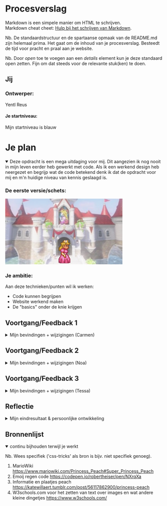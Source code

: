 # Procesverslag
Markdown is een simpele manier om HTML te schrijven.  
Markdown cheat cheet: [Hulp bij het schrijven van Markdown](https://github.com/adam-p/markdown-here/wiki/Markdown-Cheatsheet).

Nb. De standaardstructuur en de spartaanse opmaak van de README.md zijn helemaal prima. Het gaat om de inhoud van je procesverslag. Besteedt de tijd voor pracht en praal aan je website.

Nb. Door *open* toe te voegen aan een *details* element kun je deze standaard open zetten. Fijn om dat steeds voor de relevante stuk(ken) te doen.





## Jij

### Ontwerper:
Yentl Reus

#### Je startniveau:
Mijn startniveau is blauw





# Je plan

<details open>
  <summary>Deze opdracht is een mega uitdaging voor mij. Dit aangezien ik nog nooit in mijn leven eerder heb gewerkt met code. Als ik een werkend design heb neergezet en begrijp wat de code betekend denk ik dat de opdracht voor mij en m'n huidige niveau van kennis geslaagd is. </summary>

  ### De eerste versie/schets:
  <img src="readme-images/eerste-schets.jpg" width="375px" alt="eerste versie/schets">


  ### Je ambitie: 
  Aan deze technieken/punten wil ik werken:
  - Code kunnen begrijpen
  - Website werkend maken
  - De "basics" onder de knie krijgen
  
 
</details>




## Voortgang/Feedback 1

<details>
  <summary>Mijn bevindingen + wijzigingen (Carmen)</summary>

  ### Bevinding 1:
  "Kijk wel even naar de achtergrond of die een wat hogere resolutie kan krijgen."
  

  #### oplossing:
  Uiteindelijk bleek de achtergrond ook niet geschikt te zijn om het design responsive te maken. Daarom heb ik gekozen voor een andere kleinere afbeelding die scherper is. 
  <img src="readme-images/kasteel2.png" width="375px" alt="kasteel2">


  ### Bevinding 2:
  "Waar plaats je de informatie? Misschien scherm 3/4 vullen en dan de overige ruimte hiervoor gebruiken. Of iets aan de onderkant laten uitklappen. (progressive disclosure). Of de informatie laten zien op het kasteel zelf?"

  #### oplossing:
  Ik heb er voor gekozen om aan de zijkant een stuk perkament te plaatsten waar de informatie op terecht komt. Toad verteld als het ware wat er staat net zoals in de game gebeurd. 

 <img src="readme-images/tweede-schets.jpg" width="375px" alt="tweede versie/schets">


  ### Bevinding 3:
  "Welke besturing ga je gebruiken? Ik denk dat pijltjestoetsen hierbij wel leuk is."

  #### oplossing:
  Ik heb er voor geklozen om het raam de navigatie te laten zijn. Zelf vond ik dit een creatieve en originele manier en weer eens anders dan de pijltjestoetsen. Wanneer je over het raam heen hovert licht hij op om de gebruiker duidelijk te maken dat je er op kunt klikken. Ook het openingsbericht geeft aan dat de gebruiker op het magische raam moet klikken om te starten. 

   <img src="readme-images/raamnavigatie.png" width="375px" alt="raamnavigatie">

</details>




## Voortgang/Feedback 2

<details>
  <summary>Mijn bevindingen + wijzigingen (Noa)</summary>
  
  ### Bevinding 1:
  "Misschien kan je bedenken waar je een easteregg kan plaatsen."

  #### oplossing:
  Als grapje/easteregg heb ik mijzelf als de nieuwste versie van peach neergezet. 
  <img src="readme-images/easteregg-ik.png" width="375px" alt="ik">

  ### Bevinding 2:
  "Maak de jaartallen wat groter zodat ze beter te lezen zijn."

  #### oplossing:
  Jaartallen groter gemaakt en schaduw toegevoegd voor meer contrast en betere leesbaarheid. Ik heb hier helaas geen "before" foto van maar eerst was de tekst de helfd kleiner zonder schaduw.



  ### Bevinding 3:
  Zelf had ik nog bedacht dat ik iets miste om naar de kelder te komen.

  #### oplossing: 
  Ik heb daarom bedacht om een knop te maken die naar de kelder leidt. Ik heb gekozen voor een yoshi ei uit de game om bij te dragen aan het verhaal in mijn interface. In eerst in stantie is het een normaal ei, maar als je er overheen hovert verschijnt er een schaduw en het woord "overzicht" om duidelijk te maken waar de knop heen lijdt. 
    <img src="readme-images/easteregg .png" width="375px" alt="easteregg">
  <img src="readme-images/easteregg-hover.png" width="375px" alt="easteregg-hover">

</details>



## Voortgang/Feedback 3

<details>
  <summary>Mijn bevindingen + wijzigingen (Tessa)</summary>
  
  ### Bevinding 1:
  "Zorg dat de emoij regen stopt want dit leidt af van de interface."

  #### oplossing:
  Ik was het hier helemaal mee eens. Ik wilde dat de regen na 1 keer vallen stopte. Uiteindelijk na veel zoeken en proberen heb ik toch Sanne moeten vragen aangezien het niet lukte. Hij heeft toen vervolgens iets met if, this, else en remove gedaan en toen was het gefixt! De regen valt nu 1 keer bij het landen op de pagina als welkom, daarna is het weg en is alle aandacht bij de interface. 


  ### Bevinding 2:
  "Voeg wat meer tekst toe."

  #### oplossing:
  Toad vertelde eerst alleen welk jaartal en spel er hoorde bij de peach die in de deur stond. Nu heb ik daar een extra stukje over de game die bij de peach op dat moment hoort bijgevoegd voor wat meer context. 
  <img src="readme-images/teksttoevoeging.png" width="375px" alt="tekst">


  ### Bevinding 3:
  "Haal het zwarte vlak beneden weg."

  #### oplossing:
  Ik heb even moeten uitzoeken welk van de afbeeldingen te groot was waardoor de zwart ruimte zichtbaar was. Uiteindelijk bleek dat mijn "eigen" peach te zijn. Daarom heb ik de randen van deze foto even afgesneden en opnieuw geplaatst. Hierdoor verdween de zwarte ruimte. 


</details>




## Reflectie

<details>
  <summary>Mijn eindresultaat & persoonlijke ontwikkeling</summary>

  ### Je uitkomst - karakteristiek screenshot(s):
  <img src="readme-images/eindscherm.png" width="375px" alt="final ontwerp">
  <img src="readme-images/eindschermkelder.png" width="375px" alt="final ontwerp">

  ### Dit ging goed/Heb ik geleerd: 
  In principe letterlijk alles wat je in de code en interface kunt zien (haha). Van de volgorde en termen van HTML tot het opmaken in CSS. Ik heb ook Javascript gebruikt al heb ik daar veel hulp voor gehad. Ik begrijp nu wat er ongeveer staat maar zelf ben ik deze taal nog niet zo vaardig als ik HTML en CSS nu ben. Ik heb geleerd hoe ik elementen maak, verplaats en opmaak maar ook hoe ik animeer en states toevoeg. Toch denk ik dat het meest waardevolle wat ik heb geleerd de taal opzich is. Ik begrjp de basics en kan overleggen met developers (en weet wat ze doormaken tijdens coderen). Voorafgaand aan dit vak dacht ik echt dat ik het verschrikkelijk zou vinden en dat ik niks redelijks kon neerzetten. Achteraf vond ik het stiekem toch wel erg leuk. Talen leren vindt ik over het algemeen altijd erg leuk en dat is ook gebleken met die van code! Het leukste vond ik dat je iets wat in je hoofd zit, kan maken door wat woorden en wat cijfers. Normaal werk ik alleen in XD en dan maak je een vak door een vierkant in je interface te plaatsen. Ik vind het interessant om nu te weten hoe een developer uiteindelijk mijn ontwerp in elkaar zet. 



  ### Dit was lastig/Is niet gelukt:
  Alles is lastig als je niet weet hoe het moet. Door veel te vragen, te kijken en te zoeken heb ik uiteindelijk op dat moment begrepen wat er gebeurde. Moet ik sommige dingen nu zelf opnieuw gaan doen, denk ik dat ik het weer lastig vind zoals de eerste keer. Ik heb nu wel een voorbeeld die ik in de toekomst erbij kan pakken om te kijken hoe ik nu verschillende elementen heb gemaakt. Natuurlijk versta ik nog steeds niet de volledige taal. Ik denk wel dat ik tijdens ontwerpen nu steeds meer automatisch dingen probeer om te zetten in code in mijn hoofd. Daarnaast is een vriend van mij developper en zal ik ongetwijfeld vanuit interesse soms wat vraagjes aan hem stellen. Code is erg lastig als je het niet kent maar super interessant als je iets werkend kan maken (vind ik zelf). Toch zou ik geen developer willen worden, laat mij maar lekker designen en mijn visuele gedachtes snel werkelijkheid laten worden. Ik wil wel nog even Sanne en Tessa bedanken voor de uitleg en de hulp/kennis die ik miste om neer te zetten wat ik nu heb gemaakt. 

  
</details>





## Bronnenlijst

<details open>
<summary>continu bijhouden terwijl je werkt</summary>

Nb. Wees specifiek ('css-tricks' als bron is bijv. niet specifiek genoeg).

1. MarioWiki https://www.mariowiki.com/Princess_Peach#Super_Princess_Peach
2. Emoij regen code https://codepen.io/robertheiser/pen/NXrqXa
3. Informatie en plaatjes peach https://katewillaert.tumblr.com/post/56117862900/princess-peach
4. W3schools.com voor het zetten van text over images en wat andere kleine dingetjes https://www.w3schools.com/

</details>